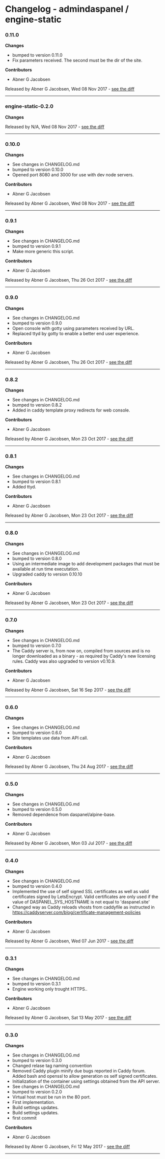 # Changelog - admindaspanel / engine-static

### 0.11.0
__Changes__

- bumped to version 0.11.0
- Fix parameters received. The second must be the dir of the site.

__Contributors__

- Abner G Jacobsen

Released by Abner G Jacobsen, Wed 08 Nov 2017 -
[see the diff](https://github.com/admindaspanel/engine-static/compare/0.10.0...0.11.0#diff)
______________

### engine-static-0.2.0
__Changes__


Released by N/A, Wed 08 Nov 2017 -
[see the diff](https://github.com/admindaspanel/engine-static/compare/...#diff)
______________

### 0.10.0
__Changes__

- See changes in CHANGELOG.md
- bumped to version 0.10.0
- Opened port 8080 and 3000 for use with dev node servers.

__Contributors__

- Abner G Jacobsen

Released by Abner G Jacobsen, Wed 08 Nov 2017 -
[see the diff](https://github.com/admindaspanel/engine-static/compare/0.9.1...0.10.0#diff)
______________

### 0.9.1
__Changes__

- See changes in CHANGELOG.md
- bumped to version 0.9.1
- Make more generic this script.

__Contributors__

- Abner G Jacobsen

Released by Abner G Jacobsen, Thu 26 Oct 2017 -
[see the diff](https://github.com/admindaspanel/engine-static/compare/0.9.0...0.9.1#diff)
______________

### 0.9.0
__Changes__

- See changes in CHANGELOG.md
- bumped to version 0.9.0
- Open console with gotty using parameters received by URL.
- Replaced ttyd by gotty to enable a better end user experience.

__Contributors__

- Abner G Jacobsen

Released by Abner G Jacobsen, Thu 26 Oct 2017 -
[see the diff](https://github.com/admindaspanel/engine-static/compare/0.8.2...0.9.0#diff)
______________

### 0.8.2
__Changes__

- See changes in CHANGELOG.md
- bumped to version 0.8.2
- Added in caddy template proxy redirects for web console.

__Contributors__

- Abner G Jacobsen

Released by Abner G Jacobsen, Mon 23 Oct 2017 -
[see the diff](https://github.com/admindaspanel/engine-static/compare/0.8.1...0.8.2#diff)
______________

### 0.8.1
__Changes__

- See changes in CHANGELOG.md
- bumped to version 0.8.1
- Added ttyd.

__Contributors__

- Abner G Jacobsen

Released by Abner G Jacobsen, Mon 23 Oct 2017 -
[see the diff](https://github.com/admindaspanel/engine-static/compare/0.8.0...0.8.1#diff)
______________

### 0.8.0
__Changes__

- See changes in CHANGELOG.md
- bumped to version 0.8.0
- Using an intermediate image to add development packages that must be available at run time executation.
- Upgraded caddy to version 0.10.10

__Contributors__

- Abner G Jacobsen

Released by Abner G Jacobsen, Mon 23 Oct 2017 -
[see the diff](https://github.com/admindaspanel/engine-static/compare/0.7.0...0.8.0#diff)
______________

### 0.7.0
__Changes__

- See changes in CHANGELOG.md
- bumped to version 0.7.0
- The Caddy server is, from now on, compiled from sources and is no longer downloaded as a binary - as required by Caddy's new licensing rules. Caddy was also upgraded to version v0.10.9.

__Contributors__

- Abner G Jacobsen

Released by Abner G Jacobsen, Sat 16 Sep 2017 -
[see the diff](https://github.com/admindaspanel/engine-static/compare/0.6.0...0.7.0#diff)
______________

### 0.6.0
__Changes__

- See changes in CHANGELOG.md
- bumped to version 0.6.0
- Site templates use data from API call.

__Contributors__

- Abner G Jacobsen

Released by Abner G Jacobsen, Thu 24 Aug 2017 -
[see the diff](https://github.com/admindaspanel/engine-static/compare/0.5.0...0.6.0#diff)
______________

### 0.5.0
__Changes__

- See changes in CHANGELOG.md
- bumped to version 0.5.0
- Removed dependence from daspanel/alpine-base.

__Contributors__

- Abner G Jacobsen

Released by Abner G Jacobsen, Mon 03 Jul 2017 -
[see the diff](https://github.com/admindaspanel/engine-static/compare/0.4.0...0.5.0#diff)
______________

### 0.4.0
__Changes__

- See changes in CHANGELOG.md
- bumped to version 0.4.0
- Implemented the use of self signed SSL certificates as well as valid certificates signed by LetsEncrypt. Valid certificates are only used if the value of DASPANEL_SYS_HOSTNAME is not equal to 'daspanel.site'
- Changed way as Caddy reloads vhosts from caddyfile as instructed in https://caddyserver.com/blog/certificate-management-policies

__Contributors__

- Abner G Jacobsen

Released by Abner G Jacobsen, Wed 07 Jun 2017 -
[see the diff](https://github.com/admindaspanel/engine-static/compare/0.3.1...0.4.0#diff)
______________

### 0.3.1
__Changes__

- See changes in CHANGELOG.md
- bumped to version 0.3.1
- Engine working only trought HTTPS..

__Contributors__

- Abner G Jacobsen

Released by Abner G Jacobsen, Sat 13 May 2017 -
[see the diff](https://github.com/admindaspanel/engine-static/compare/0.3.0...0.3.1#diff)
______________

### 0.3.0
__Changes__

- See changes in CHANGELOG.md
- bumped to version 0.3.0
- Changed relase tag naming convention
- Removed Caddy plugin minify due bugs reported in Caddy forum. Added bash and openssl to allow generation os self signed certificates.
- Initialization of the container using settings obtained from the API server.
- See changes in CHANGELOG.md
- bumped to version 0.2.0
- Virtual host must be run in the 80 port.
- First implementation.
- Build settings updates.
- Build settings updates.
- first commit

__Contributors__

- Abner G Jacobsen

Released by Abner G Jacobsen, Fri 12 May 2017 -
[see the diff](https://github.com/admindaspanel/engine-static/compare/3649d70f8d4be0631dd02caf97786ec2ecaa8097...0.3.0#diff)
______________


